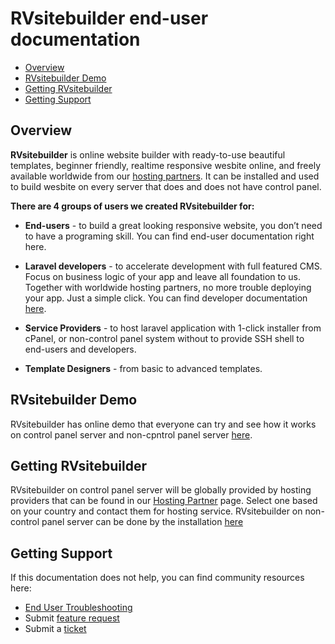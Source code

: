 # RVsitebuilder end-user documentation

  - [Overview](#overview)
  - [RVsitebuilder Demo](#demo)
  - [Getting RVsitebuilder](#rvsitebuilder)
  - [Getting Support](#support)

## Overview

<a name="overview"></a>

**RVsitebuilder** is online website builder with ready-to-use beautiful templates, beginner friendly, realtime responsive wesbite online, and freely available worldwide from our [hosting partners](https://rvsitebuilder.com/hosting-partner/). It can be installed and used to build wesbite on every server that does and does not have control panel. 


**There are 4 groups of users we created RVsitebuilder for:**

- **End-users** - to build a great looking responsive website, you don’t need to have a programing skill. You can find end-user documentation right here.

- **Laravel developers** - to accelerate development with full featured CMS. Focus on business logic of your app and leave all foundation to us. Together with worldwide hosting partners, no more trouble deploying your app. Just a simple click. You can find developer documentation [here](https://dev.rvsitebuilder.com).

- **Service Providers** - to host laravel application with 1-click installer from cPanel, or non-control panel system without to provide SSH shell to end-users and developers.

- **Template Designers** - from basic to advanced templates.


## RVsitebuilder Demo 

<a name="demo"></a>

RVsitebuilder has online demo that everyone can try and see how it works on control panel server and non-cpntrol panel server [here](https://rvsitebuilder.com/demo/). 


## Getting RVsitebuilder

<a name="rvsitebuilder"></a>

RVsitebuilder on control panel server will be globally provided by hosting providers that can be found in our [Hosting Partner](https://rvsitebuilder.com/hosting-partner/) page. Select one based on your country and contact them for hosting service.
RVsitebuilder on non-control panel server can be done by the installation [here](https://rvsitebuilder.com/installation/)

 
## Getting Support 

<a name="support"></a>

If this documentation does not help, you can find community resources here: 

- [End User Troubleshooting](https://support.rvglobalsoft.com/hc/en-us/categories/360002328334)
- Submit [feature request](https://support.rvglobalsoft.com/hc/en-us/community/topics/360000639474-RVsitebuilder-7-Feature-Request)
- Submit a [ticket](https://rvglobalsoft.com/tickets/new&deptId=5)

